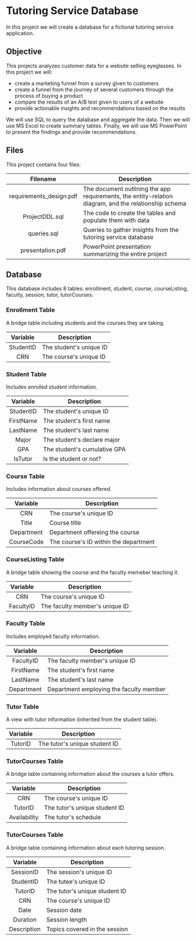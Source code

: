 # Tutoring Service Database
In this project we will create a database for a fictional tutoring service application. 

## Objective
This projects analyzes customer data for a website selling eyeglasses. In this project we will:
  * create a marketing funnel from a survey given to customers
  * create a funnel from the journey of several customers through the process of buying a product
  * compare the results of an A/B test given to users of a website
  * provide actionable insights and recommendations based on the results

We will use SQL to query the database and aggregate the data. Then we will use MS Excel to create summary tables. Finally, we will use MS PowerPoint to present the findings and provide recommendations.

## Files
This project contains four files:

| Filename | Description |
| :-----------: | -------- |
| requirements_design.pdf | The document outlining the app requirements, the entity-relation diagram, and the relationship schema |
| ProjectDDL.sql | The code to create the tables and populate them with data  |
| queries.sql | Queries to gather insights from the tutoring service database  |
| presentation.pdf | PowerPoint presentation summarizing the entire project |


## Database
This database includes 8 tables: enrollment, student, course, courseListing, faculty, session, tutor, tutorCourses.

### Enrollment Table
A bridge table including students and the courses they are taking.

| Variable | Description |
| :-----------: | -------- |
| StudentID | The student's unique ID |
| CRN | The course's unique ID |

### Student Table
Includes enrolled student information.

| Variable | Description |
| :-----------: | -------- |
| StudentID | The student's unique ID |
| FirstName | The student's first name |
| LastName | The student's last name |
| Major | The student's declare major |
| GPA | The student's cumulative GPA |
| IsTutor | Is the student or not? |

### Course Table
Includes information about courses offered.

| Variable | Description |
| :-----------: | -------- |
| CRN | The course's unique ID |
| Title | Course title |
| Department | Department offereing the course |
| CourseCode | The course's ID within the department |

### CourseListing Table
A bridge table showing the course and the faculty memeber teaching it.

| Variable | Description |
| :-----------: | -------- |
| CRN | The course's unique ID |
| FacultyID | The faculty member's unique ID |

### Faculty Table
Includes employed faculty information.

| Variable | Description |
| :-----------: | -------- |
| FacultyID | The faculty member's unique ID |
| FirstName | The student's first name |
| LastName | The student's last name |
| Department | Department employing the faculty member |

### Tutor Table
A view with tutor information (inherited from the student table).

| Variable | Description |
| :-----------: | -------- |
| TutorID | The tutor's unique student ID |

### TutorCourses Table
A bridge table containing information about the courses a tutor offers.

| Variable | Description |
| :-----------: | -------- |
| CRN | The course's unique ID |
| TutorID | The tutor's unique student ID |
| Availability | The tutor's schedule |

### TutorCourses Table
A bridge table containing information about each tutoring session.

| Variable | Description |
| :-----------: | -------- |
| SessionID | The session's unique ID |
| StudentID | The tutee's unique ID |
| TutorID | The tutor's unique student ID |
| CRN | The course's unique ID |
| Date | Session date |
| Duration | Session length |
| Description | Topics covered in the session |
